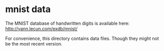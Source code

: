 # mnist data

The MNIST database of handwritten digits is available here: http://yann.lecun.com/exdb/mnist/

For convenience, this directory contains data files. Though they might not be the most recent version.

